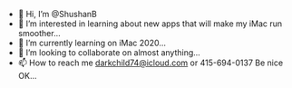 - 👋 Hi, I’m @ShushanB
- 👀 I’m interested in learning about new apps that will make my iMac run smoother...
- 🌱 I’m currently learning on iMac 2020...
- 💞️ I’m looking to collaborate on almost anything...
- 📫 How to reach me darkchild74@icloud.com or 415-694-0137 Be nice OK...

<!---
ShushanB/ShushanB is a ✨ special ✨ repository because its `README.md` (this file) appears on your GitHub profile.
You can click the Preview link to take a look at your changes.
--->
